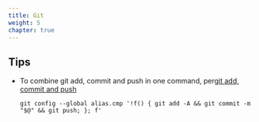 ```yaml
---
title: Git
weight: 5
chapter: true
---
```


## Tips
* To combine git add, commit and push in one command, per[git add, commit and push](https://stackoverflow.com/questions/19595067/git-add-commit-and-push-commands-in-one)

    ```
    git config --global alias.cmp '!f() { git add -A && git commit -m "$@" && git push; }; f'
    ```



